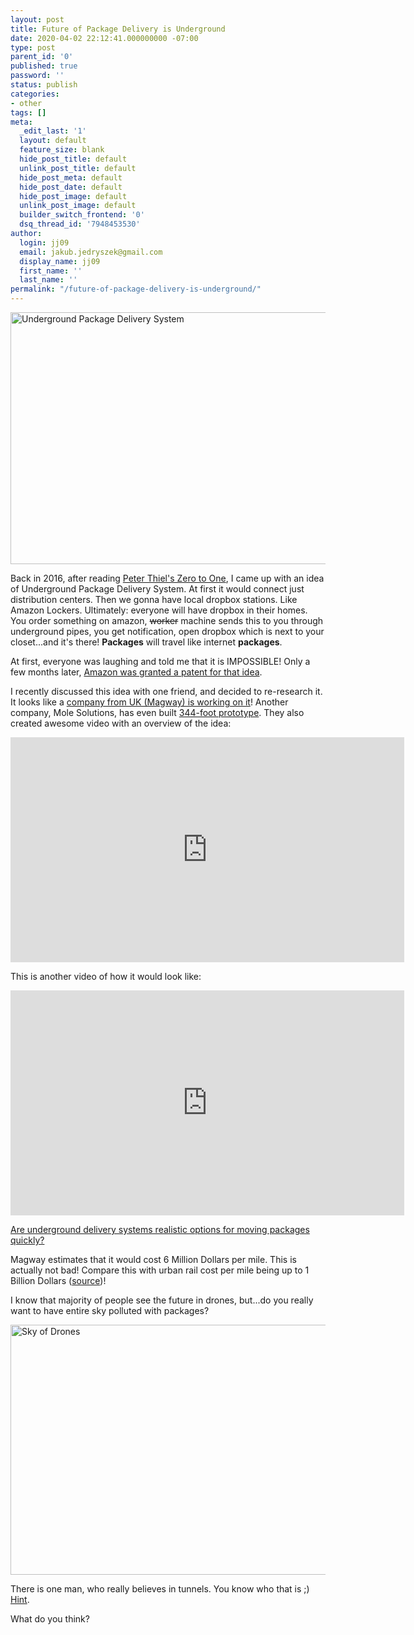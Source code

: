 ```yaml
---
layout: post
title: Future of Package Delivery is Underground
date: 2020-04-02 22:12:41.000000000 -07:00
type: post
parent_id: '0'
published: true
password: ''
status: publish
categories:
- other
tags: []
meta:
  _edit_last: '1'
  layout: default
  feature_size: blank
  hide_post_title: default
  unlink_post_title: default
  hide_post_meta: default
  hide_post_date: default
  hide_post_image: default
  unlink_post_image: default
  builder_switch_frontend: '0'
  dsq_thread_id: '7948453530'
author:
  login: jj09
  email: jakub.jedryszek@gmail.com
  display_name: jj09
  first_name: ''
  last_name: ''
permalink: "/future-of-package-delivery-is-underground/"
---
```

<p><img src="{{ site.baseurl }}/assets/2020/04/underground-package-delivery.jpg" alt="Underground Package Delivery System" width="839" height="403" class="aligncenter size-full wp-image-19864" /></p>
<p>Back in 2016, after reading <a href="https://amzn.to/351Rcjn">Peter Thiel's Zero to One</a>, I came up with an idea of Underground Package Delivery System. At first it would connect just distribution centers. Then we gonna have local dropbox stations. Like Amazon Lockers. Ultimately: everyone will have dropbox in their homes. You order something on amazon, <s>worker</s> machine sends this to you through underground pipes, you get notification, open dropbox which is next to your closet...and it's there! <b>Packages</b> will travel like internet <b>packages</b>.</p>
<p>At first, everyone was laughing and told me that it is IMPOSSIBLE! Only a few months later, <a href="https://www.geekwire.com/2017/amazon-patent-subterranean-network-delivery/">Amazon was granted a patent for that idea</a>.</p>
<p>I recently discussed this idea with one friend, and decided to re-research it. It looks like a <a href="https://www.cnbc.com/2019/11/14/underground-tunnels-could-deliver-more-than-600-million-parcels-a-year.html">company from UK (Magway) is working on it</a>! Another company, Mole Solutions, has even built <a href="http://www.molesolutions.co.uk/index.php/demonstrator/">344-foot prototype</a>. They also created awesome video with an overview of the idea:</p>
<p><iframe src="https://www.youtube.com/embed/I3XiE3f4mQg" width="630" height="360" frameborder="0" allowfullscreen="allowfullscreen"></iframe></p>
<p>This is another video of how it would look like:</p>
<p><iframe src="https://www.youtube.com/embed/72Zo9dRSHSk" width="630" height="360" frameborder="0" allowfullscreen="allowfullscreen"></iframe></p>
<p><a href="https://www.21cpw.com/oig-are-underground-delivery-systems-realistic-options-for-moving-packages-quickly/">Are underground delivery systems realistic options for moving packages quickly?</a></p>
<p>Magway estimates that it would cost 6 Million Dollars per mile. This is actually not bad! Compare this with urban rail cost per mile being up to 1 Billion Dollars (<a href="https://www.citylab.com/transportation/2018/01/why-its-so-expensive-to-build-urban-rail-in-the-us/551408/">source</a>)!</p>
<p>I know that majority of people see the future in drones, but...do you really want to have entire sky polluted with packages?</p>
<p><img class="aligncenter size-full wp-image-19857" src="{{ site.baseurl }}/assets/2020/04/Drone-Invasion-e1585889527929.jpg" alt="Sky of Drones" width="600" height="400" /></p>
<p>There is one man, who really believes in tunnels. You know who that is ;) <a href="https://singularityhub.com/2020/02/20/elon-musks-boring-company-finishes-first-tunnel-for-155mph-vegas-loop/">Hint</a>.</p>
<p>What do you think?</p>
